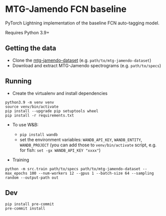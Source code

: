 # MTG-Jamendo FCN baseline

PyTorch Lightning implementation of the baseline FCN auto-tagging model.

Requires Python 3.9+

## Getting the data
* Clone the [mtg-jamendo-dataset](https://github.com/MTG/mtg-jamendo-dataset) (e.g. `path/to/mtg-jamendo-dataset`)
* Download and extract MTG-Jamendo spectrograms (e.g. `path/to/specs`)


## Running
* Create the virtualenv and install dependencies
```shell
python3.9 -m venv venv
source venv/bin/activate
pip install --upgrade pip setuptools wheel
pip install -r requirements.txt
```

* To use W&B:
  * `pip install wandb`
  * set the environment variables: `WANDB_API_KEY`, `WANDB_ENTITY`, `WANDB_PROJECT`
(you can add those to `venv/bin/activate` script, e.g. for fish: `set -gx WANDB_API_KEY "xxxx"`)


* Training
```shell
python -m src.train path/to/specs path/to/mtg-jamendo-dataset --max_epochs 100 --num-workers 12 --gpus 1 --batch-size 64 --sampling random --output-path out
```

## Dev

```shell
pip install pre-commit
pre-commit install
```
